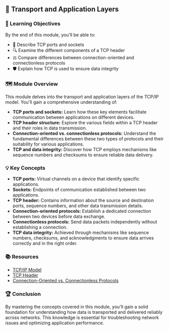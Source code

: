 ## 📡 Transport and Application Layers

### 🎯 Learning Objectives

By the end of this module, you'll be able to:

* 🔌 Describe TCP ports and sockets
* 🔍 Examine the different components of a TCP header
* ⚖️ Compare differences between connection-oriented and connectionless protocols
* 🛡️ Explain how TCP is used to ensure data integrity

### 🗺️ Module Overview

This module delves into the transport and application layers of the TCP/IP model. You'll gain a comprehensive understanding of:

* **TCP ports and sockets:** Learn how these key elements facilitate communication between applications on different devices.
* **TCP header structure:** Explore the various fields within a TCP header and their roles in data transmission.
* **Connection-oriented vs. connectionless protocols:** Understand the fundamental differences between these two types of protocols and their suitability for various applications.
* **TCP and data integrity:** Discover how TCP employs mechanisms like sequence numbers and checksums to ensure reliable data delivery.

### 💡 Key Concepts

* **TCP ports:** Virtual channels on a device that identify specific applications.
* **Sockets:** Endpoints of communication established between two applications.
* **TCP header:** Contains information about the source and destination ports, sequence numbers, and other data transmission details.
* **Connection-oriented protocols:** Establish a dedicated connection between two devices before data exchange.
* **Connectionless protocols:** Send data packets independently without establishing a connection.
* **TCP data integrity:** Achieved through mechanisms like sequence numbers, checksums, and acknowledgments to ensure data arrives correctly and in the right order.

### 📚 Resources

* [TCP/IP Model](https://en.wikipedia.org/wiki/TCP/IP_model)
* [TCP Header](https://www.cloudflare.com/learning/ddos/glossary/tcp-header/)
* [Connection-Oriented vs. Connectionless Protocols](https://www.geeksforgeeks.org/difference-between-connection-oriented-and-connectionless-protocol/)

### 🏆 Conclusion

By mastering the concepts covered in this module, you'll gain a solid foundation for understanding how data is transported and delivered reliably across networks. This knowledge is essential for troubleshooting network issues and optimizing application performance.